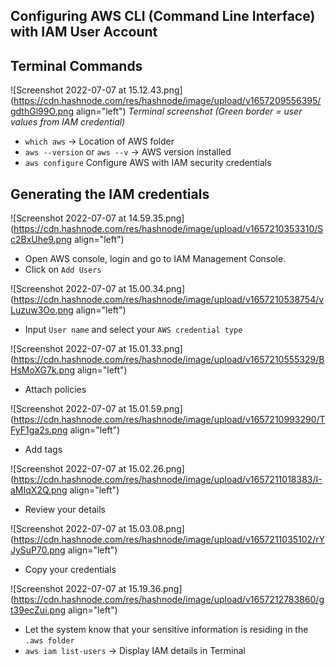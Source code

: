 ## Configuring AWS CLI (Command Line Interface) with IAM User Account

## Terminal Commands

![Screenshot 2022-07-07 at 15.12.43.png](https://cdn.hashnode.com/res/hashnode/image/upload/v1657209556395/gdthGl99O.png align="left")
*Terminal screenshot (Green border = user values from IAM credential)*


- ```which aws``` -> Location of AWS folder
- ```aws --version``` or ```aws --v``` -> AWS version installed
- ```aws configure``` Configure AWS with IAM security credentials

## Generating the IAM credentials
![Screenshot 2022-07-07 at 14.59.35.png](https://cdn.hashnode.com/res/hashnode/image/upload/v1657210353310/Sc2BxUhe9.png align="left")
- Open AWS console, login and go to IAM Management Console. 
- Click on ```Add Users``` 

![Screenshot 2022-07-07 at 15.00.34.png](https://cdn.hashnode.com/res/hashnode/image/upload/v1657210538754/vLuzuw3Oo.png align="left")
- Input ```User name``` and select your ```AWS credential type```

![Screenshot 2022-07-07 at 15.01.33.png](https://cdn.hashnode.com/res/hashnode/image/upload/v1657210555329/BHsMoXG7k.png align="left")
- Attach policies

![Screenshot 2022-07-07 at 15.01.59.png](https://cdn.hashnode.com/res/hashnode/image/upload/v1657210993290/TFyF1ga2s.png align="left")
- Add tags

![Screenshot 2022-07-07 at 15.02.26.png](https://cdn.hashnode.com/res/hashnode/image/upload/v1657211018383/I-aMIqX2Q.png align="left")
- Review your details

![Screenshot 2022-07-07 at 15.03.08.png](https://cdn.hashnode.com/res/hashnode/image/upload/v1657211035102/rYJySuP70.png align="left")
- Copy your credentials

![Screenshot 2022-07-07 at 15.19.36.png](https://cdn.hashnode.com/res/hashnode/image/upload/v1657212783860/gt39ecZui.png align="left")
- Let the system know that your sensitive information is residing in the ```.aws folder```
- ```aws iam list-users``` -> Display IAM details in Terminal
